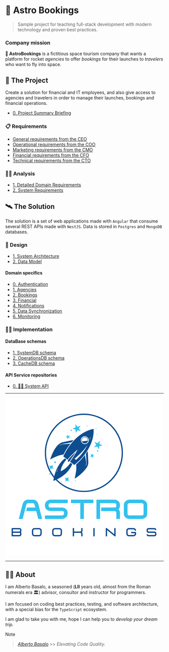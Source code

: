 # 🚀 Astro Bookings

> Sample project for teaching full-stack development with modern technology and proven best practices.

### Company mission

**🚀 AstroBookings** is a fictitious space tourism company that wants a platform for rocket _agencies_ to offer _bookings_ for their launches to _travelers_ who want to fly into space.

## 📡 The Project

Create a solution for financial and IT employees, and also give access to agencies and travelers in order to manage their launches, bookings and financial operations.

- [0. Project Summary Briefing](./0-project.briefing.md)

### 📋 Requirements

- [General requirements from the CEO](./0-requirements/1-AstroBookings-General_requirements-CEO-letter.md)
- [Operational requirements from the COO](./0-requirements/2-AstroBookings-Operational_requirements-COO-letter.md)
- [Marketing requirements from the CMO](./0-requirements/3-AstroBookings-Marqueting_requirements-CMO-letter.md)
- [Financial requirements from the CFO](./0-requirements/4-AstroBookings-Financial_requirements-CFO-letter.md)
- [Technical requirements from the CTO](./0-requirements/5-AstroBookings-Technical_requirements-CTO-letter.md)

### 🧑‍🔬 Analysis

- [1. Detailed Domain Requirements](./1-analysis/1-domain.requirements.md)
- [2. System Requirements](./1-analysis/2-system.requirements.md)

## 🛰️ The Solution

The solution is a set of web applications made with `Angular` that consume several REST APIs made with `NestJS`. Data is stored in `Postgres` and `MongoDB` databases.

### 🎨 Design

- [1. System Architecture](./2-design/2-system.architecture.md)
- [2. Data Model](./2-design/3-model.erd.md)

#### Domain specifics

- [0. Authentication](./2-design/4_0-authentication.domain.md)
- [1. Agencies](./2-design/4_1-agency-management.domain.md)
- [2. Bookings](./2-design/4_2-booking-management.domain.md)
- [3. Financial](./2-design/4_3-financial-operations.domain.md)
- [4. Notifications](./2-design/4_4-notification-system.domain.md)
- [5. Data Synchronization](./2-design/4_5-data-synchronization.domain.md)
- [6. Monitoring](./2-design/4_6-system-monitoring.domain.md)

### 🧑‍💻 Implementation

#### DataBase schemas

- [1. SystemDB schema](./3-implementation/5_0-system.schema.md)
- [2. OperationsDB schema](./3-implementation/5_1-operations.schema.md)
- [3. CacheDB schema](./3-implementation/5_2-cache.schema.md)

#### API Service repositories

- [0. 🧑‍💼 System API](https://github.com/AstroBookings/system_api)

---

![Astro Bookings Logo](./AstroBookings.png)

<!-- ## [📚 Project wiki](https://github.com/AstroBookings/.github/wiki)

Documentation relative to the project (requirements, design, coding guides, user manual...) -->

---

## 👨‍🚀 About

I am Alberto Basalo, a seasoned (**LII** years old, almost from the Roman numerals era 🏛️) advisor, consultor and instructor for programmers.

I am focused on coding best practices, testing, and software architecture, with a special bias for the `TypeScript` ecosystem.

I am glad to take you with me, hope I can help you to _develop your dream trip._

> [!NOTE]
>
> > _[Alberto Basalo](https://github.com/albertobasalo)_ >> _Elevating Code Quality._
